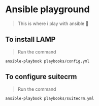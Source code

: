 # Ansible playground

> This is where i play with ansible :poop:

## To install LAMP

> Run the command

```
ansible-playbook playbooks/config.yml
```

## To configure suitecrm

> Run the command

```
ansible-playbook playbooks/suitecrm.yml
```
